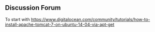 Discussion Forum
----------------

To start with   https://www.digitalocean.com/community/tutorials/how-to-install-apache-tomcat-7-on-ubuntu-14-04-via-apt-get

